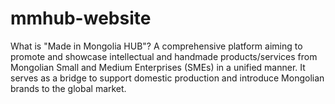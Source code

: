 # mmhub-website
What is "Made in Mongolia HUB"?  A comprehensive platform aiming to promote and showcase intellectual and handmade products/services from Mongolian Small and Medium Enterprises (SMEs) in a unified manner.  It serves as a bridge to support domestic production and introduce Mongolian brands to the global market.
